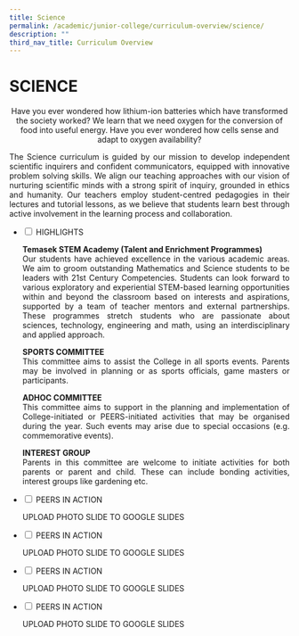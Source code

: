 ```yaml
---
title: Science
permalink: /academic/junior-college/curriculum-overview/science/
description: ""
third_nav_title: Curriculum Overview
---
```

# SCIENCE

<center>Have you ever wondered how lithium-ion batteries which have transformed the society worked? We learn that we need oxygen for the conversion of food into useful energy. Have you ever wondered how cells sense and adapt to oxygen availability?</center>

<p style="text-align: justify;">The Science curriculum is guided by our mission to develop independent scientific inquirers and confident communicators, equipped with innovative problem solving skills. We align our teaching approaches with our vision of nurturing scientific minds with a strong spirit of inquiry, grounded in ethics and humanity. Our teachers employ student-centred pedagogies in their lectures and tutorial lessons, as we believe that students learn best through active involvement in the learning process and collaboration.</p>

<ul class="jekyllcodex_accordion">
  <li>
    <input type="checkbox" id="accordion1">
    <label for="accordion1">HIGHLIGHTS</label>
    <div>
			<p style="text-align: justify;"><b>Temasek STEM Academy (Talent and Enrichment Programmes)</b><br>Our students have achieved excellence in the various academic areas. We aim to groom outstanding Mathematics and Science students to be leaders with 21st Century Competencies. Students can look forward to various exploratory and experiential STEM-based learning opportunities within and beyond the classroom based on interests and aspirations, supported by a team of teacher mentors and external partnerships. These programmes stretch students who are passionate about sciences, technology, engineering and math, using an interdisciplinary and applied approach.</p>
			<p style="text-align: justify;"><b>SPORTS COMMITTEE</b><br>This committee aims to assist the College in all sports events. Parents may be involved in planning or as sports officials, game masters or participants.</p>
			<p style="text-align: justify;"><b>ADHOC COMMITTEE</b><br>This committee aims to support in the planning and implementation of College-initiated or PEERS-initiated activities that may be organised during the year. Such events may arise due to special occasions (e.g. commemorative events).</p>
			<p style="text-align: justify;"><b>INTEREST GROUP</b><br>Parents in this committee are welcome to initiate activities for both parents or parent and child. These can include bonding activities, interest groups like gardening etc.</p>
    </div>
	</li> 
  <li>
    <input type="checkbox" id="accordion2">
    <label for="accordion2">PEERS IN ACTION</label>
    <div>
			<p style="text-align: justify;"> UPLOAD PHOTO SLIDE TO GOOGLE SLIDES</p>
    </div>
	</li> 
	  <li>
    <input type="checkbox" id="accordion3">
    <label for="accordion3">PEERS IN ACTION</label>
    <div>
			<p style="text-align: justify;"> UPLOAD PHOTO SLIDE TO GOOGLE SLIDES</p>
    </div>
	</li> 
	  <li>
    <input type="checkbox" id="accordion4">
    <label for="accordion4">PEERS IN ACTION</label>
    <div>
			<p style="text-align: justify;"> UPLOAD PHOTO SLIDE TO GOOGLE SLIDES</p>
    </div>
	</li> 
	  <li>
    <input type="checkbox" id="accordion5">
    <label for="accordion5">PEERS IN ACTION</label>
    <div>
			<p style="text-align: justify;"> UPLOAD PHOTO SLIDE TO GOOGLE SLIDES</p>
    </div>
	</li> 
	</ul>